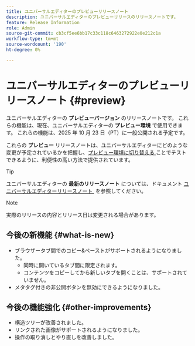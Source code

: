 ```yaml
---
title: ユニバーサルエディターのプレビューリリースノート
description: ユニバーサルエディターのプレビューリリースのリリースノートです。
feature: Release Information
role: Admin
source-git-commit: cb3cf5ee6bb17c33c118c6463272922e0e212c1a
workflow-type: tm+mt
source-wordcount: '190'
ht-degree: 0%

---
```



# ユニバーサルエディターのプレビューリリースノート {#preview}

ユニバーサルエディターの **プレビューバージョン** のリリースノートです。 これらの機能は、現在、ユニバーサルエディターの **プレビュー環境** で使用できます。 これらの機能は、2025 年 10 月 23 日（PT）に一般公開される予定です。

これらの **プレビュー** リリースノートは、ユニバーサルエディターにどのような変更が予定されているかを把握し、[&#x200B; プレビュー環境に切り替える &#x200B;](/help/sites-cloud/authoring/universal-editor/navigation.md#user-properties) ことでテストできるように、利便性の高い方法で提供されています。

>[!TIP]
>
>ユニバーサルエディターの **最新のリリースノート** については、ドキュメント [&#x200B; ユニバーサルエディターリリースノート &#x200B;](/help/release-notes/universal-editor/current.md) を参照してください。

>[!NOTE]
>
>実際のリリースの内容とリリース日は変更される場合があります。

## 今後の新機能 {#what-is-new}

* ブラウザータブ間でのコピー&amp;ペーストがサポートされるようになりました。
   * 同時に開いているタブ間に限定されます。
   * コンテンツをコピーしてから新しいタブを開くことは、サポートされていません。
* メタタグ付きの非公開ボタンを無効にできるようになりました。

## 今後の機能強化 {#other-improvements}

* 構造ツリーが改善されました。
* リンクされた画像がサポートされるようになりました。
* 操作の取り消しとやり直しを改善しました。


